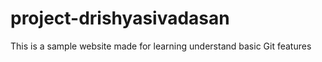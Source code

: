 # project-drishyasivadasan
This is a sample website made for learning understand basic Git features
